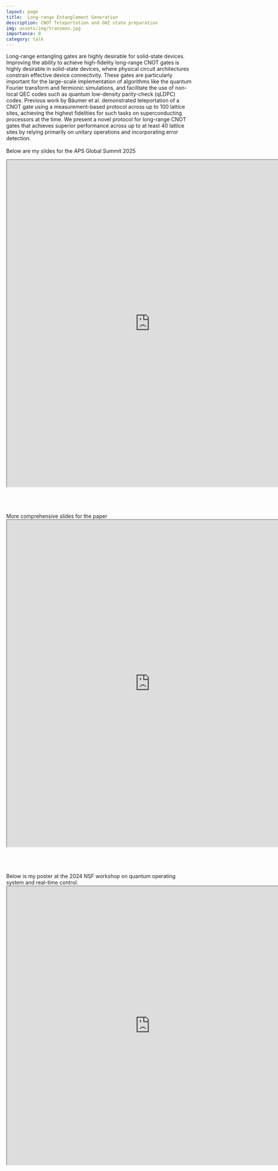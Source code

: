 ```yaml
---
layout: page
title:  Long-range Entanglement Generation
description: CNOT Teleportation and GHZ state preparation
img: assets/img/transmon.jpg
importance: 0
category: talk
---
```


Long-range entangling gates are highly desirable for solid-state devices. Improving the ability to achieve high-fidelity long-range CNOT gates is highly desirable in solid-state devices, where physical circuit architectures constrain effective device connectivity. These gates are particularly important for the large-scale implementation of algorithms like the quantum Fourier transform and fermionic simulations, and facilitate the use of non-local QEC codes such as quantum low-density parity-check (qLDPC) codes. Previous work by Bäumer et al. demonstrated teleportation of a CNOT gate using a measurement-based protocol across up to 100 lattice sites, achieving the highest fidelities for such tasks on superconducting processors at the time. We present a novel protocol
for long-range CNOT gates that achieves superior performance across up to at least 40 lattice sites by relying primarily on unitary operations and incorporating error detection. 
<br>
<br>
Below are my slides for the APS Global Summit 2025
<iframe src="https://drive.google.com/file/d/1gpJjRzN2QLDs9lIspvBEaxl2zLAQDmod/preview" width="770" height="880" allow="autoplay"></iframe>
<br>
<br>
<br>
<br>
<br>
More comprehensive slides for the paper 
<iframe src="https://drive.google.com/file/d/1T-ifkgvNKX4oFjoua88ww-x6VqmlFNkk/preview" width="770" height="880" allow="autoplay"></iframe>
<br>
<br>
<br>
<br>
<br>
Below is my poster at the 2024 NSF workshop on quantum operating system and real-time control. 
<iframe src="https://drive.google.com/file/d/1lBs7h7nKjNclLASeEztCUR1rcG1hwsc9/preview" width="770" height="750" allow="autoplay"></iframe>

<!--<iframe src="https://drive.google.com/file/d/11x9Hg3D7xLCSAuVjiHH9nyJQzt2FH6yC/preview" width="770" height="750" allow="autoplay"></iframe> <iframe src="https://drive.google.com/file/d/1v2z-tE1cPWruCcda4GEv5zX6XirsjKNb/preview" width="770" height="990" allow="autoplay"></iframe>-->
